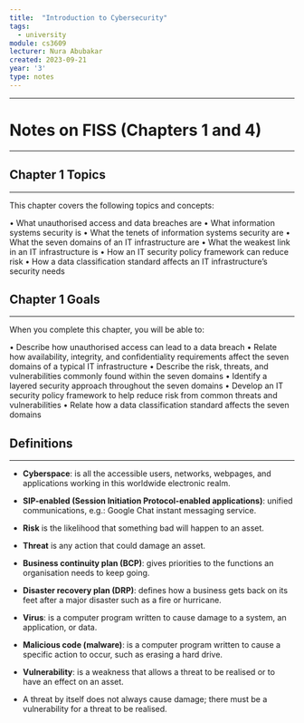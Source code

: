 ```yaml
---
title:  "Introduction to Cybersecurity"
tags:
  - university
module: cs3609
lecturer: Nura Abubakar
created: 2023-09-21
year: '3'
type: notes
---
```

---
# Notes on FISS (Chapters 1 and 4)
---
## Chapter 1 Topics
---
This chapter covers the following topics and concepts:

• What unauthorised access and data breaches are
• What information systems security is
• What the tenets of information systems security are
• What the seven domains of an IT infrastructure are
• What the weakest link in an IT infrastructure is
• How an IT security policy framework can reduce risk
• How a data classification standard affects an IT infrastructure’s security needs

## Chapter 1 Goals
---
When you complete this chapter, you will be able to:

• Describe how unauthorised access can lead to a data breach
• Relate how availability, integrity, and confidentiality requirements affect the seven
domains of a typical IT infrastructure
• Describe the risk, threats, and vulnerabilities commonly found within the seven domains
• Identify a layered security approach throughout the seven domains
• Develop an IT security policy framework to help reduce risk from common threats and vulnerabilities
• Relate how a data classification standard affects the seven domains

## Definitions
---
- **Cyberspace**: is all the accessible users, networks, webpages, and applications working in this worldwide electronic realm.
- **SIP-enabled (Session Initiation Protocol-enabled applications)**: unified communications, e.g.: Google Chat instant messaging service.
- **Risk** is the likelihood that something bad will happen to an asset.
- **Threat** is any action that could damage an asset.
- **Business continuity plan (BCP)**: gives priorities to the functions an organisation needs to keep going.
- **Disaster recovery plan (DRP)**: defines how a business gets back on its feet after a major disaster such as a fire or hurricane.
- **Virus**: is a computer program written to cause damage to a system, an application, or data. 
- **Malicious code (malware)**: is a computer program written to cause a specific action to occur, such as erasing a hard drive.
- **Vulnerability**: is a weakness that allows a threat to be realised or to have an effect on an
asset. 

- A threat by itself does not always cause damage; there must be a vulnerability for a threat to be realised.